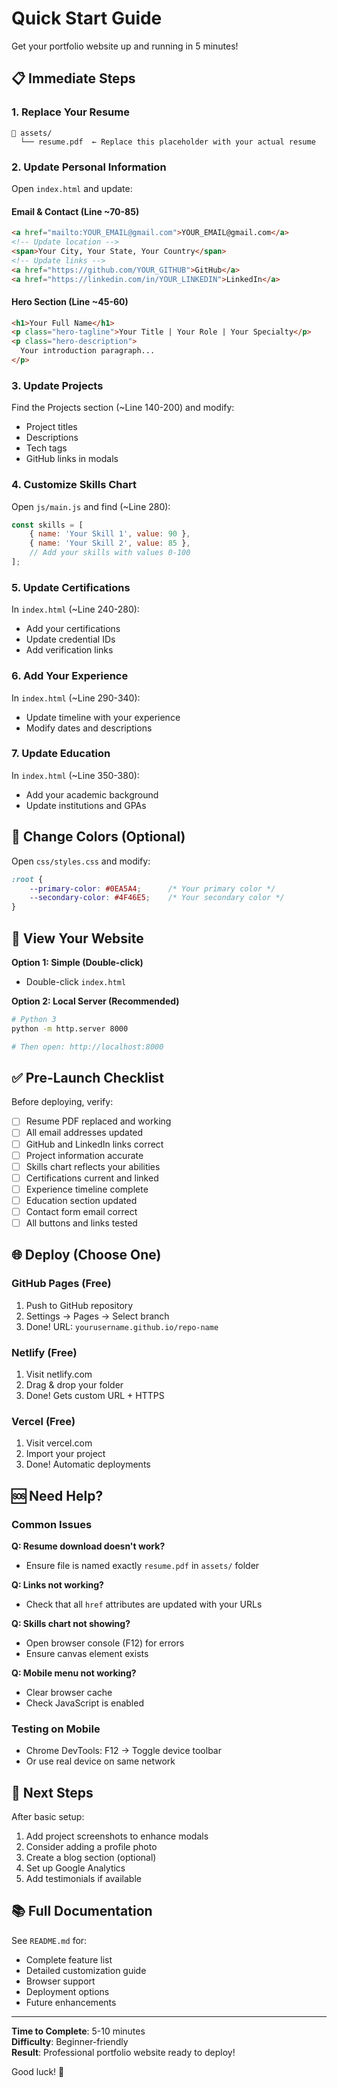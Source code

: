# Quick Start Guide

Get your portfolio website up and running in 5 minutes!

## 📋 Immediate Steps

### 1. Replace Your Resume
```
📂 assets/
  └── resume.pdf  ← Replace this placeholder with your actual resume
```

### 2. Update Personal Information

Open `index.html` and update:

#### Email & Contact (Line ~70-85)
```html
<a href="mailto:YOUR_EMAIL@gmail.com">YOUR_EMAIL@gmail.com</a>
<!-- Update location -->
<span>Your City, Your State, Your Country</span>
<!-- Update links -->
<a href="https://github.com/YOUR_GITHUB">GitHub</a>
<a href="https://linkedin.com/in/YOUR_LINKEDIN">LinkedIn</a>
```

#### Hero Section (Line ~45-60)
```html
<h1>Your Full Name</h1>
<p class="hero-tagline">Your Title | Your Role | Your Specialty</p>
<p class="hero-description">
  Your introduction paragraph...
</p>
```

### 3. Update Projects

Find the Projects section (~Line 140-200) and modify:
- Project titles
- Descriptions
- Tech tags
- GitHub links in modals

### 4. Customize Skills Chart

Open `js/main.js` and find (~Line 280):

```javascript
const skills = [
    { name: 'Your Skill 1', value: 90 },
    { name: 'Your Skill 2', value: 85 },
    // Add your skills with values 0-100
];
```

### 5. Update Certifications

In `index.html` (~Line 240-280):
- Add your certifications
- Update credential IDs
- Add verification links

### 6. Add Your Experience

In `index.html` (~Line 290-340):
- Update timeline with your experience
- Modify dates and descriptions

### 7. Update Education

In `index.html` (~Line 350-380):
- Add your academic background
- Update institutions and GPAs

## 🎨 Change Colors (Optional)

Open `css/styles.css` and modify:

```css
:root {
    --primary-color: #0EA5A4;      /* Your primary color */
    --secondary-color: #4F46E5;    /* Your secondary color */
}
```

## 🚀 View Your Website

**Option 1: Simple (Double-click)**
- Double-click `index.html`

**Option 2: Local Server (Recommended)**
```bash
# Python 3
python -m http.server 8000

# Then open: http://localhost:8000
```

## ✅ Pre-Launch Checklist

Before deploying, verify:

- [ ] Resume PDF replaced and working
- [ ] All email addresses updated
- [ ] GitHub and LinkedIn links correct
- [ ] Project information accurate
- [ ] Skills chart reflects your abilities
- [ ] Certifications current and linked
- [ ] Experience timeline complete
- [ ] Education section updated
- [ ] Contact form email correct
- [ ] All buttons and links tested

## 🌐 Deploy (Choose One)

### GitHub Pages (Free)
1. Push to GitHub repository
2. Settings → Pages → Select branch
3. Done! URL: `yourusername.github.io/repo-name`

### Netlify (Free)
1. Visit netlify.com
2. Drag & drop your folder
3. Done! Gets custom URL + HTTPS

### Vercel (Free)
1. Visit vercel.com
2. Import your project
3. Done! Automatic deployments

## 🆘 Need Help?

### Common Issues

**Q: Resume download doesn't work?**
- Ensure file is named exactly `resume.pdf` in `assets/` folder

**Q: Links not working?**
- Check that all `href` attributes are updated with your URLs

**Q: Skills chart not showing?**
- Open browser console (F12) for errors
- Ensure canvas element exists

**Q: Mobile menu not working?**
- Clear browser cache
- Check JavaScript is enabled

### Testing on Mobile
- Chrome DevTools: F12 → Toggle device toolbar
- Or use real device on same network

## 🎯 Next Steps

After basic setup:
1. Add project screenshots to enhance modals
2. Consider adding a profile photo
3. Create a blog section (optional)
4. Set up Google Analytics
5. Add testimonials if available

## 📚 Full Documentation

See `README.md` for:
- Complete feature list
- Detailed customization guide
- Browser support
- Deployment options
- Future enhancements

---

**Time to Complete**: 5-10 minutes  
**Difficulty**: Beginner-friendly  
**Result**: Professional portfolio website ready to deploy!

Good luck! 🚀